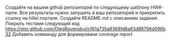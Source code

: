 Создайте на вашем github репозиторий по следующему шаблону HW#-name. Все результаты нужно запушить в ваш репозиторий и прикрепить ссылку на hillel портале.
Создайте README.md с описанием задания.
Покрыть тестами следующий код
https://gist.github.com/OlegRovenskyi/cf61a735a9368fd8a83d88796d096b32
Добавить комманду для формировани coverage report